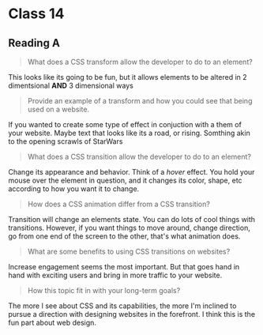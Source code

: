 # Class 14

## Reading A

> What does a CSS transform allow the developer to do to an element?

This looks like its going to be fun, but it allows elements to be altered in 2 dimentsional **AND** 3 dimensional ways

> Provide an example of a transform and how you could see that being used on a website.

If you wanted to create some type of effect in conjuction with a them of your website. Maybe text that looks like its a road, or rising. Somthing akin to the opening scrawls of StarWars

> What does a CSS transition allow the developer to do to an element?

Change its appearance and behavior. Think of a *hover* effect. You hold your mouse over the element in question, and it changes its color, shape, etc according to how you want it to change.

> How does a CSS animation differ from a CSS transition?

Transition will change an elements state. You can do lots of cool things with transitions. However, if you want things to move around, change direction, go from one end of the screen to the other, that's what animation does.

> What are some benefits to using CSS transitions on websites?

Increase engagement seems the most important. But that goes hand in hand with exciting users and bring in more traffic to your website.

> How this topic fit in with your long-term goals?

The more I see about CSS and its capabilities, the more I'm inclined to pursue a direction with designing websites in the forefront. I think this is the fun part about web design.
